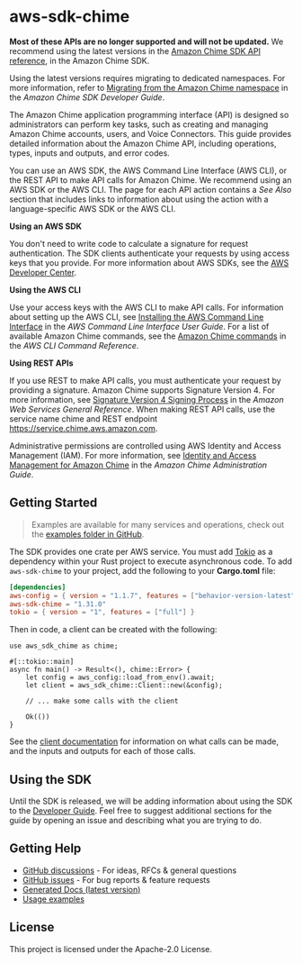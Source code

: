 # aws-sdk-chime

__Most of these APIs are no longer supported and will not be updated.__ We recommend using the latest versions in the [Amazon Chime SDK API reference](https://docs.aws.amazon.com/chime-sdk/latest/APIReference/welcome.html), in the Amazon Chime SDK.

Using the latest versions requires migrating to dedicated namespaces. For more information, refer to [Migrating from the Amazon Chime namespace](https://docs.aws.amazon.com/chime-sdk/latest/dg/migrate-from-chm-namespace.html) in the _Amazon Chime SDK Developer Guide_.

The Amazon Chime application programming interface (API) is designed so administrators can perform key tasks, such as creating and managing Amazon Chime accounts, users, and Voice Connectors. This guide provides detailed information about the Amazon Chime API, including operations, types, inputs and outputs, and error codes.

You can use an AWS SDK, the AWS Command Line Interface (AWS CLI), or the REST API to make API calls for Amazon Chime. We recommend using an AWS SDK or the AWS CLI. The page for each API action contains a _See Also_ section that includes links to information about using the action with a language-specific AWS SDK or the AWS CLI.

__Using an AWS SDK__

You don't need to write code to calculate a signature for request authentication. The SDK clients authenticate your requests by using access keys that you provide. For more information about AWS SDKs, see the [AWS Developer Center](http://aws.amazon.com/developer/).

__Using the AWS CLI__

Use your access keys with the AWS CLI to make API calls. For information about setting up the AWS CLI, see [Installing the AWS Command Line Interface](https://docs.aws.amazon.com/cli/latest/userguide/installing.html) in the _AWS Command Line Interface User Guide_. For a list of available Amazon Chime commands, see the [Amazon Chime commands](https://docs.aws.amazon.com/cli/latest/reference/chime/index.html) in the _AWS CLI Command Reference_.

__Using REST APIs__

If you use REST to make API calls, you must authenticate your request by providing a signature. Amazon Chime supports Signature Version 4. For more information, see [Signature Version 4 Signing Process](https://docs.aws.amazon.com/general/latest/gr/signature-version-4.html) in the _Amazon Web Services General Reference_. When making REST API calls, use the service name chime and REST endpoint https://service.chime.aws.amazon.com.


Administrative permissions are controlled using AWS Identity and Access Management (IAM). For more information, see [Identity and Access Management for Amazon Chime](https://docs.aws.amazon.com/chime/latest/ag/security-iam.html) in the _Amazon Chime Administration Guide_.

## Getting Started

> Examples are available for many services and operations, check out the
> [examples folder in GitHub](https://github.com/awslabs/aws-sdk-rust/tree/main/examples).

The SDK provides one crate per AWS service. You must add [Tokio](https://crates.io/crates/tokio)
as a dependency within your Rust project to execute asynchronous code. To add `aws-sdk-chime` to
your project, add the following to your **Cargo.toml** file:

```toml
[dependencies]
aws-config = { version = "1.1.7", features = ["behavior-version-latest"] }
aws-sdk-chime = "1.31.0"
tokio = { version = "1", features = ["full"] }
```

Then in code, a client can be created with the following:

```rust,no_run
use aws_sdk_chime as chime;

#[::tokio::main]
async fn main() -> Result<(), chime::Error> {
    let config = aws_config::load_from_env().await;
    let client = aws_sdk_chime::Client::new(&config);

    // ... make some calls with the client

    Ok(())
}
```

See the [client documentation](https://docs.rs/aws-sdk-chime/latest/aws_sdk_chime/client/struct.Client.html)
for information on what calls can be made, and the inputs and outputs for each of those calls.

## Using the SDK

Until the SDK is released, we will be adding information about using the SDK to the
[Developer Guide](https://docs.aws.amazon.com/sdk-for-rust/latest/dg/welcome.html). Feel free to suggest
additional sections for the guide by opening an issue and describing what you are trying to do.

## Getting Help

* [GitHub discussions](https://github.com/awslabs/aws-sdk-rust/discussions) - For ideas, RFCs & general questions
* [GitHub issues](https://github.com/awslabs/aws-sdk-rust/issues/new/choose) - For bug reports & feature requests
* [Generated Docs (latest version)](https://awslabs.github.io/aws-sdk-rust/)
* [Usage examples](https://github.com/awslabs/aws-sdk-rust/tree/main/examples)

## License

This project is licensed under the Apache-2.0 License.


